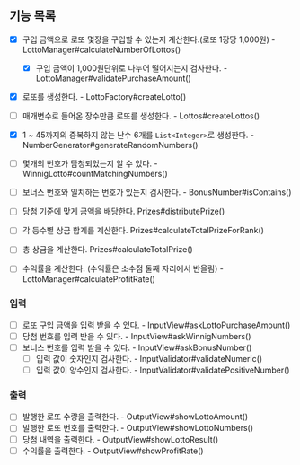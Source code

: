 ## 기능 목록

- [x] 구입 금액으로 로또 몇장을 구입할 수 있는지 계산한다.(로또 1장당 1,000원) - LottoManager#calculateNumberOfLottos()
  - [x] 구입 금액이 1,000원단위로 나누어 떨어지는지 검사한다. - LottoManager#validatePurchaseAmount()
- [x] 로또를 생성한다. - LottoFactory#createLotto()
- [ ] 매개변수로 들어온 장수만큼 로또를 생성한다. - Lottos#createLottos()
- [x] 1 ~ 45까지의 중복하지 않는 난수 6개를 `List<Integer>`로 생성한다. - NumberGenerator#generateRandomNumbers()

- [ ] 몇개의 번호가 담청되었는지 알 수 있다. - WinnigLotto#countMatchingNumbers()
- [ ] 보너스 번호와 일치하는 번호가 있는지 검사한다. - BonusNumber#isContains()
- [ ] 당첨 기준에 맞게 금액을 배당한다. Prizes#distributePrize()
- [ ] 각 등수별 상금 합계를 계산한다. Prizes#calculateTotalPrizeForRank()
- [ ] 총 상금을 계산한다. Prizes#calculateTotalPrize()
- [ ] 수익률을 계산한다. (수익률은 소수점 둘째 자리에서 반올림) - LottoManager#calculateProfitRate()

### 입력
- [ ] 로또 구입 금액을 입력 받을 수 있다. - InputView#askLottoPurchaseAmount()
- [ ] 당첨 번호를 입력 받을 수 있다. - InputView#askWinnigNumbers()
- [ ] 보너스 번호를 입력 받을 수 있다. - InputView#askBonusNumber()
    - [ ] 입력 값이 숫자인지 검사한다. - InputValidator#validateNumeric()
    - [ ] 입력 값이 양수인지 검사한다. - InputValidator#validatePositiveNumber()
      
### 출력
- [ ] 발행한 로또 수량을 출력한다. - OutputView#showLottoAmount()
- [ ] 발행한 로또 번호를 출력한다. - OutputView#showLottoNumbers()
- [ ] 당첨 내역을 출력한다. - OutputView#showLottoResult()
- [ ] 수익률을 출력한다. - OutputView#showProfitRate()